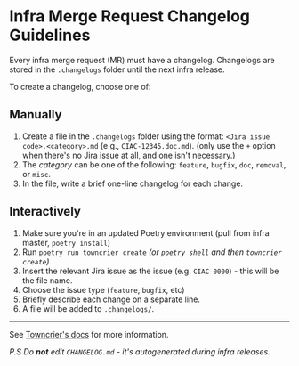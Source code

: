 # Infra Merge Request Changelog Guidelines

Every infra merge request (MR) must have a changelog. Changelogs are stored in the `.changelogs` folder until the next infra release.

To create a changelog, choose one of:

## Manually

1. Create a file in the `.changelogs` folder using the format: `<Jira issue code>.<category>.md` (e.g., `CIAC-12345.doc.md`). (only use the `+` option when there's no Jira issue at all, and one isn't necessary.)
2. The _category_ can be one of the following: `feature`, `bugfix`, `doc`, `removal`, or `misc`.
3. In the file, write a brief one-line changelog for each change.

## Interactively

1. Make sure you're in an updated Poetry environment (pull from infra master, `poetry install`)
2. Run `poetry run towncrier create` _(or `poetry shell` and then `towncrier create`)_
3. Insert the relevant Jira issue as the issue (e.g. `CIAC-0000`) - this will be the file name.
4. Choose the issue type (`feature`, `bugfix`, etc)
5. Briefly describe each change on a separate line.
6. A file will be added to `.changelogs/`.

---

See [Towncrier's docs](https://towncrier.readthedocs.io/en/latest/tutorial.html#creating-news-fragments) for more information.

_P.S Do **not** edit `CHANGELOG.md` - it's autogenerated during infra releases._
